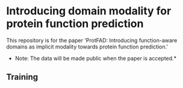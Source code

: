 # Introducing domain modality for protein function prediction
This repository is for the paper 'ProtFAD: Introducing function-aware domains as implicit modality towards protein function prediction.'
* Note: The data will be made public when the paper is accepted.*

## Training
